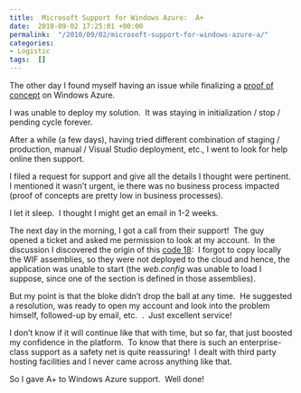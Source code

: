 ```yaml
---
title:  Microsoft Support for Windows Azure:  A+
date:  2010-09-02 17:25:01 +00:00
permalink:  "/2010/09/02/microsoft-support-for-windows-azure-a/"
categories:
- Logistic
tags:  []
---
```

<p>The other day I found myself having an issue while finalizing a <a href="http://vincentlauzon.wordpress.com/2010/08/25/departmental-application-migration-to-azure-part-4-adfs-with-azure-web-app/">proof of concept</a> on Windows Azure.</p>  <p>I was unable to deploy my solution.&#160; It was staying in initialization / stop / pending cycle forever.</p>  <p>After a while (a few days), having tried different combination of staging / production, manual / Visual Studio deployment, etc., I went to look for help online then support.</p>  <p>I filed a request for support and give all the details I thought were pertinent.&#160; I mentioned it wasn’t urgent, ie there was no business process impacted (proof of concepts are pretty low in business processes).</p>  <p>I let it sleep.&#160; I thought I might get an email in 1-2 weeks.</p>  <p>The next day in the morning, I got a call from their support!&#160; The guy opened a ticket and asked me permission to look at my account.&#160; In the discussion I discovered the origin of this <a href="http://www.netlingo.com/word/code-18.php">code 18</a>:&#160; I forgot to copy locally the WIF assemblies, so they were not deployed to the cloud and hence, the application was unable to start (the <em>web.config</em> was unable to load I suppose, since one of the section is defined in those assemblies).</p>  <p>But my point is that the bloke didn’t drop the ball at any time.&#160; He suggested a resolution, was ready to open my account and look into the problem himself, followed-up by email, etc.&#160; .&#160; Just excellent service!</p>  <p>I don’t know if it will continue like that with time, but so far, that just boosted my confidence in the platform.&#160; To know that there is such an enterprise-class support as a safety net is quite reassuring!&#160; I dealt with third party hosting facilities and I never came across anything like that.</p>  <p>So I gave A+ to Windows Azure support.&#160; Well done!</p>